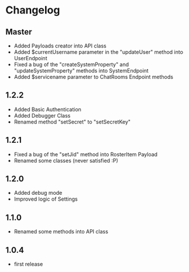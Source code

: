 # Changelog

## Master
- Added Payloads creator into API class
- Added $currentUsername parameter in the "updateUser" method into UserEndpoint
- Fixed a bug of the "createSystemProperty" and "updateSystemProperty" methods into SystemEndpoint
- Added $servicename parameter to ChatRooms Endpoint methods

## 1.2.2 
- Added Basic Authentication
- Added Debugger Class
- Renamed method "setSecret" to "setSecretKey"

## 1.2.1 
- Fixed a bug of the "setJid" method into RosterItem Payload
- Renamed some classes (never satisfied :P)

## 1.2.0 
- Added debug mode
- Improved logic of Settings

## 1.1.0 
- Renamed some methods into API class

## 1.0.4 
- first release
